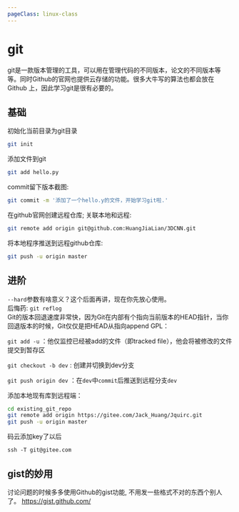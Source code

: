 ```yaml
---
pageClass: linux-class
---
```

# git

git是一款版本管理的工具，可以用在管理代码的不同版本，论文的不同版本等等。同时Github的官网也提供云存储的功能。很多大牛写的算法也都会放在Github
上，因此学习git是很有必要的。

## 基础
初始化当前目录为git目录
```bash
git init
```

添加文件到git
```bash
git add hello.py
```

commit留下版本截图:
```bash
git commit -m '添加了一个hello.y的文件，开始学习git啦.'
```

在github官网创建远程仓库;
关联本地和远程:
```bash
git remote add origin git@github.com:HuangJiaLian/3DCNN.git
```

将本地程序推送到远程github仓库:
```bash
git push -u origin master
```



## 进阶

`--hard`参数有啥意义？这个后面再讲，现在你先放心使用。<br>
后悔药: `git reflog`<br>
Git的版本回退速度非常快，因为Git在内部有个指向当前版本的HEAD指针，当你回退版本的时候，Git仅仅是把HEAD从指向append GPL：<br>

`git add -u` ：他仅监控已经被add的文件（即tracked file），他会将被修改的文件提交到暂存区

`git checkout -b dev` : 创建并切换到dev分支

`git push origin dev` ：在`dev`中`commit`后推送到远程分支`dev`

添加本地现有库到远程端：
``` bash
cd existing_git_repo
git remote add origin https://gitee.com/Jack_Huang/Jquirc.git
git push -u origin master
```

码云添加key了以后
```
ssh -T git@gitee.com
```

## gist的妙用
讨论问题的时候多多使用Github的gist功能, 不用发一些格式不对的东西个别人了。
https://gist.github.com/
